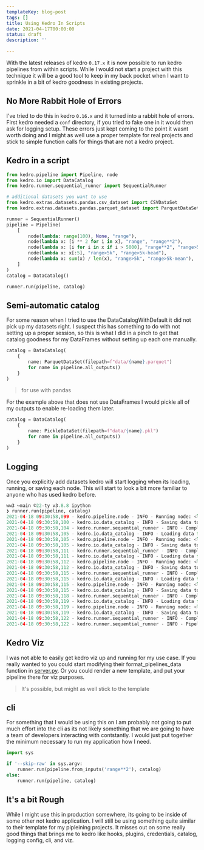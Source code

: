 ```yaml
---
templateKey: blog-post
tags: []
title: Using Kedro In Scripts
date: 2021-04-17T00:00:00
status: draft
description: ''

---
```


With the latest releases of kedro `0.17.x` it is now possible to run kedro
pipelines from within scripts.  While I would not start a project with this
technique it will be a good tool to keep in my back pocket when I want to
sprinkle in a bit of kedro goodness in existing projects.

## No More Rabbit Hole of Errors

I've tried to do this in kedro `0.16.x` and it turned into a rabbit hole of
errors.  First kedro needed a `conf` directory, if you tried to fake one in it
would then ask for logging setup.  These errors just kept coming to the point
it wasnt worth doing and I might as well use a proper template for real
projects and stick to simple function calls for things that are not a kedro
project.

## Kedro in a script

``` python 
from kedro.pipeline import Pipeline, node
from kedro.io import DataCatalog
from kedro.runner.sequential_runner import SequentialRunner

# additional datasets you want to use
from kedro.extras.datasets.pandas.csv_dataset import CSVDataSet
from kedro.extras.datasets.pandas.parquet_dataset import ParquetDataSet

runner = SequentialRunner()
pipeline = Pipeline(
    [
        node(lambda: range(100), None, "range"),
        node(lambda x: [i ** 2 for i in x], "range", "range**2"),
        node(lambda x: [i for i in x if i > 5000], "range**2", "range>5k"),
        node(lambda x: x[:5], "range>5k", "range>5k-head"),
        node(lambda x: sum(x) / len(x), "range>5k", "range>5k-mean"),
    ]
)
catalog = DataCatalog()

runner.run(pipeline, catalog)

```

## Semi-automatic catalog

For some reason when I tried to use the DataCatalogWithDefault it did not pick
up my datasets right.  I suspect this has something to do with not setting up a
proper session, so this is what I did in a pinch to get that catalog goodness
for my DataFrames without setting up each one manually.


``` python
catalog = DataCatalog(
    {
        name: ParquetDataSet(filepath=f"data/{name}.parquet")
        for name in pipeline.all_outputs()
    }
)
```

> for use with pandas

For the example above that does not use DataFrames I would pickle all of my
outputs to enable re-loading them later.

``` python
catalog = DataCatalog(
    {
        name: PickleDataSet(filepath=f"data/{name}.pkl")
        for name in pipeline.all_outputs()
    }
)
````

## Logging

Once you explicitly add datasets kedro will start logging when its
loading, running, or saving each node.  This will start to look a
bit more familiar to anyone who has used kedro before.

``` python
ww3 ↪main ©22-ty v3.8.8 ipython
❯ runner.run(pipeline, catalog)
2021-04-18 09:30:58,099 - kedro.pipeline.node - INFO - Running node: <lambda>(None) -> [range]
2021-04-18 09:30:58,100 - kedro.io.data_catalog - INFO - Saving data to `range` (PickleDataSet)...
2021-04-18 09:30:58,104 - kedro.runner.sequential_runner - INFO - Completed 1 out of 5 tasks
2021-04-18 09:30:58,105 - kedro.io.data_catalog - INFO - Loading data from `range` (PickleDataSet)...
2021-04-18 09:30:58,105 - kedro.pipeline.node - INFO - Running node: <lambda>([range]) -> [range**2]
2021-04-18 09:30:58,105 - kedro.io.data_catalog - INFO - Saving data to `range**2` (PickleDataSet)...
2021-04-18 09:30:58,111 - kedro.runner.sequential_runner - INFO - Completed 2 out of 5 tasks
2021-04-18 09:30:58,111 - kedro.io.data_catalog - INFO - Loading data from `range**2` (PickleDataSet)...
2021-04-18 09:30:58,112 - kedro.pipeline.node - INFO - Running node: <lambda>([range**2]) -> [range>5k]
2021-04-18 09:30:58,112 - kedro.io.data_catalog - INFO - Saving data to `range>5k` (PickleDataSet)...
2021-04-18 09:30:58,115 - kedro.runner.sequential_runner - INFO - Completed 3 out of 5 tasks
2021-04-18 09:30:58,115 - kedro.io.data_catalog - INFO - Loading data from `range>5k` (PickleDataSet)...
2021-04-18 09:30:58,115 - kedro.pipeline.node - INFO - Running node: <lambda>([range>5k]) -> [range>5k-mean]
2021-04-18 09:30:58,115 - kedro.io.data_catalog - INFO - Saving data to `range>5k-mean` (PickleDataSet)...
2021-04-18 09:30:58,118 - kedro.runner.sequential_runner - INFO - Completed 4 out of 5 tasks
2021-04-18 09:30:58,119 - kedro.io.data_catalog - INFO - Loading data from `range>5k` (PickleDataSet)...
2021-04-18 09:30:58,119 - kedro.pipeline.node - INFO - Running node: <lambda>([range>5k]) -> [range>5k-head]
2021-04-18 09:30:58,119 - kedro.io.data_catalog - INFO - Saving data to `range>5k-head` (PickleDataSet)...
2021-04-18 09:30:58,122 - kedro.runner.sequential_runner - INFO - Completed 5 out of 5 tasks
2021-04-18 09:30:58,122 - kedro.runner.sequential_runner - INFO - Pipeline execution completed successfully.
```

## Kedro Viz

I was not able to easily get kedro viz up and running for my use case.  If you
really wanted to you could start modifying their format_pipelines_data function
in
[server.py](https://github.com/quantumblacklabs/kedro-viz/blob/main/package/kedro_viz/server.py).
Or you could render a new template, and put your pipeline there for viz
purposes.

> It's possible, but might as well stick to the template

## cli

For something that I would be using this on I am probably not going to put much
effort into the cli as its not likely something that we are going to have a
team of developers interacting with contstantly.  I would just put together the
minimum necessary to run my application how I need.


``` python
import sys

if '--skip-raw' in sys.argv:
    runner.run(pipeline.from_inputs('range**2'), catalog)
else:
    runner.run(pipeline, catalog)

```

## It's a bit Rough

While I might use this in production somewhere, its going to be inside of some
other not kedro application. I will still be using something quite similar to
their template for my pipleining projects.  It misses out on some really good
things that brings me to kedro like hooks, plugins, credentials, catalog,
logging config, cli, and viz.



